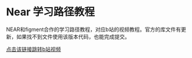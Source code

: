 # Near 学习路径教程

NEAR和figment合作的学习路径教程，对应b站的视频教程。官方的库文件有更新，如果找不到文件使用该版本代码，也能完成提交。

[点击该链接跳转b站视频](https://www.bilibili.com/video/BV1mK4y1Z7p9)

